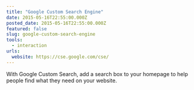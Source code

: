 ```yaml
---
title: "Google Custom Search Engine"
date: 2015-05-16T22:55:00.000Z
posted_date: 2015-05-16T22:55:00.000Z
featured: false
slug: google-custom-search-engine
tools: 
  - interaction
urls:
  website: https://cse.google.com/cse/
---
```

With Google Custom Search, add a search box to your homepage to help people find what they need on your website.




